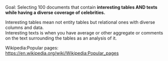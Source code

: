 Goal: Selecting 100 documents that contain **interesting tables AND texts while having a diverse coverage of celebrities.** 

Interesting tables mean not entity tables but relational ones with diverse columns and data. <br/>
Interesting texts is when you have average or other aggregate or comments on the text surrounding the tables as an analysis of it. 



Wikipedia:Popular pages:
https://en.wikipedia.org/wiki/Wikipedia:Popular_pages
